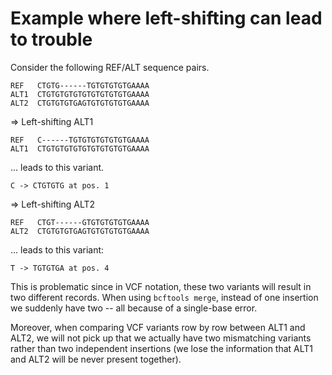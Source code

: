 Example where left-shifting can lead to trouble
===============================================

Consider the following REF/ALT sequence pairs.

```
REF   CTGTG------TGTGTGTGTGAAAA
ALT1  CTGTGTGTGTGTGTGTGTGTGAAAA
ALT2  CTGTGTGTGAGTGTGTGTGTGAAAA
```

=> Left-shifting ALT1

```
REF   C------TGTGTGTGTGTGTGAAAA
ALT1  CTGTGTGTGTGTGTGTGTGTGAAAA
```

... leads to this variant.

```
C -> CTGTGTG at pos. 1
```

=> Left-shifting ALT2

```
REF   CTGT------GTGTGTGTGTGAAAA
ALT2  CTGTGTGTGAGTGTGTGTGTGAAAA
```

... leads to this variant:

```
T -> TGTGTGA at pos. 4
```

This is problematic since in VCF notation, these two variants will result in two different
records. When using `bcftools merge`, instead of one insertion we suddenly have two -- all because
of a single-base error.

Moreover, when comparing VCF variants row by row between ALT1 and ALT2,
we will not pick up that we actually have two mismatching variants rather than
two independent insertions (we lose the information that ALT1 and ALT2 will be never
present together).
